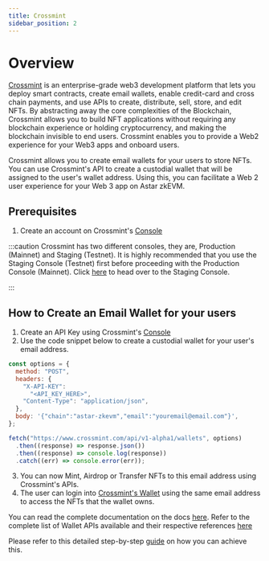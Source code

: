```yaml
---
title: Crossmint
sidebar_position: 2
---
```


# Overview 
[Crossmint](https://crossmint.com/?utm_source=backlinks&utm_medium=docs&utm_campaign=astar) is an enterprise-grade web3 development platform that lets you deploy smart contracts, create email wallets, enable credit-card and cross chain payments, and use APIs to create, distribute, sell, store, and edit NFTs. 
By abstracting away the core complexities of the Blockchain, Crossmint allows you to build NFT applications without requiring any blockchain experience or holding cryptocurrency, and making the blockchain invisible to end users. Crossmint enables you to provide a Web2 experience for your Web3 apps and onboard users.

Crossmint allows you to create email wallets for your users to store NFTs. You can use Crossmint's API to create a custodial wallet that will be assigned to the user's wallet address. 
Using this, you can facilitate a Web 2 user experience for your Web 3 app on Astar zkEVM.

## Prerequisites

1. Create an account on Crossmint's [Console](https://crossmint.com/console/overview/?utm_source=backlinks&utm_medium=docs&utm_campaign=astar)

:::caution
Crossmint has two different consoles, they are, Production (Mainnet) and Staging (Testnet). It is highly recommended that you use the Staging Console (Testnet) first before proceeding with the Production Console (Mainnet). 
Click [here](https://staging.crossmint.com/console/overview/?utm_source=backlinks&utm_medium=docs&utm_campaign=astar) to head over to the Staging Console.

:::

## How to Create an Email Wallet for your users

1. Create an API Key using Crossmint's [Console](https://crossmint.com/console/overview/?utm_source=backlinks&utm_medium=docs&utm_campaign=astar)
2. Use the code snippet below to create a custodial wallet for your user's email address.

```javascript
const options = {
  method: "POST",
  headers: {
    "X-API-KEY":
      "<API_KEY_HERE>",
    "Content-Type": "application/json",
  },
  body: '{"chain":"astar-zkevm","email":"youremail@email.com"}',
};

fetch("https://www.crossmint.com/api/v1-alpha1/wallets", options)
  .then((response) => response.json())
  .then((response) => console.log(response))
  .catch((err) => console.error(err));

```
3. You can now Mint, Airdrop or Transfer NFTs to this email address using Crossmint's APIs.
4. The user can login into [Crossmint's Wallet](https://www.crossmint.com/user/collection/?utm_source=backlinks&utm_medium=docs&utm_campaign=astar) using the same email address to access the NFTs that the wallet owns.

You can read the complete documentation on the docs [here](https://docs.crossmint.com/wallets/custodial-wallets/overview/?utm_source=backlinks&utm_medium=docs&utm_campaign=astar). Refer to the complete list of Wallet APIs available and their respective references [here](https://docs.crossmint.com/api-reference/wallets/create-wallet?utm_source=astar&utm_medium=docs&utm_campaign=backlinks)

Please refer to this detailed step-by-step [guide](https://blog.crossmint.com/how-to-enable-credit-card-payments-for-nfts-on-astar-zkevm/?utm_source=astar&utm_medium=docs&utm_campaign=backlinks) on how you can achieve this.
